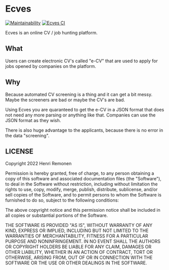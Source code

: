 # Ecves

[![Maintainability](https://api.codeclimate.com/v1/badges/c1843a79caded44d3639/maintainability)](https://codeclimate.com/github/HRemonen/ecvs/maintainability)
[![Ecves CI](https://github.com/HRemonen/ecvs/actions/workflows/main.yml/badge.svg)](https://github.com/HRemonen/ecvs/actions/workflows/main.yml)

Ecves is an online CV / job hunting platform.

## What
Users can create electronic CV's called "e-CV" that are used to apply for jobs opened by companies 
on the platform.


## Why
Because automated CV screening is a thing and it can get a bit messy. Maybe the screeners are bad 
or maybe the CV's are bad.

Using Ecves you are quaranteed to get the e-CV in a JSON format that does not need any more parsing
or anything like that. Companies can use the JSON format as they wish.

There is also huge advantage to the applicants, because there is no error in the data "screening".


## LICENSE

Copyright 2022 Henri Remonen

Permission is hereby granted, free of charge, to any person obtaining a copy of this software and associated documentation files (the "Software"), to deal in the Software without restriction, including without limitation the rights to use, copy, modify, merge, publish, distribute, sublicense, and/or sell copies of the Software, and to permit persons to whom the Software is furnished to do so, subject to the following conditions:

The above copyright notice and this permission notice shall be included in all copies or substantial portions of the Software.

THE SOFTWARE IS PROVIDED "AS IS", WITHOUT WARRANTY OF ANY KIND, EXPRESS OR IMPLIED, INCLUDING BUT NOT LIMITED TO THE WARRANTIES OF MERCHANTABILITY, FITNESS FOR A PARTICULAR PURPOSE AND NONINFRINGEMENT. IN NO EVENT SHALL THE AUTHORS OR COPYRIGHT HOLDERS BE LIABLE FOR ANY CLAIM, DAMAGES OR OTHER LIABILITY, WHETHER IN AN ACTION OF CONTRACT, TORT OR OTHERWISE, ARISING FROM, OUT OF OR IN CONNECTION WITH THE SOFTWARE OR THE USE OR OTHER DEALINGS IN THE SOFTWARE.